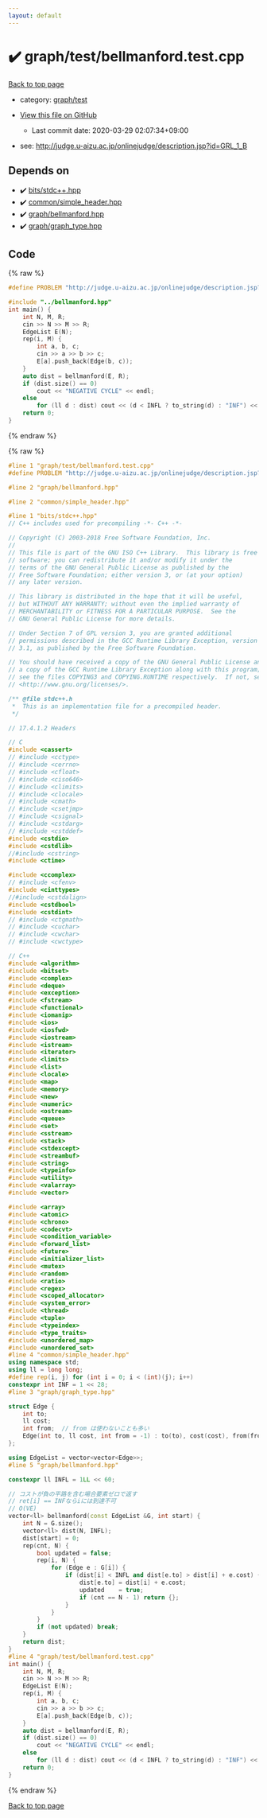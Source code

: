 ```yaml
---
layout: default
---
```


<!-- mathjax config similar to math.stackexchange -->
<script type="text/javascript" async
  src="https://cdnjs.cloudflare.com/ajax/libs/mathjax/2.7.5/MathJax.js?config=TeX-MML-AM_CHTML">
</script>
<script type="text/x-mathjax-config">
  MathJax.Hub.Config({
    TeX: { equationNumbers: { autoNumber: "AMS" }},
    tex2jax: {
      inlineMath: [ ['$','$'] ],
      processEscapes: true
    },
    "HTML-CSS": { matchFontHeight: false },
    displayAlign: "left",
    displayIndent: "2em"
  });
</script>

<script type="text/javascript" src="https://cdnjs.cloudflare.com/ajax/libs/jquery/3.4.1/jquery.min.js"></script>
<script src="https://cdn.jsdelivr.net/npm/jquery-balloon-js@1.1.2/jquery.balloon.min.js" integrity="sha256-ZEYs9VrgAeNuPvs15E39OsyOJaIkXEEt10fzxJ20+2I=" crossorigin="anonymous"></script>
<script type="text/javascript" src="../../../assets/js/copy-button.js"></script>
<link rel="stylesheet" href="../../../assets/css/copy-button.css" />


# :heavy_check_mark: graph/test/bellmanford.test.cpp

<a href="../../../index.html">Back to top page</a>

* category: <a href="../../../index.html#cb3e5c672d961db00b76e36ddf5c068a">graph/test</a>
* <a href="{{ site.github.repository_url }}/blob/master/graph/test/bellmanford.test.cpp">View this file on GitHub</a>
    - Last commit date: 2020-03-29 02:07:34+09:00


* see: <a href="http://judge.u-aizu.ac.jp/onlinejudge/description.jsp?id=GRL_1_B">http://judge.u-aizu.ac.jp/onlinejudge/description.jsp?id=GRL_1_B</a>


## Depends on

* :heavy_check_mark: <a href="../../../library/bits/stdc++.hpp.html">bits/stdc++.hpp</a>
* :heavy_check_mark: <a href="../../../library/common/simple_header.hpp.html">common/simple_header.hpp</a>
* :heavy_check_mark: <a href="../../../library/graph/bellmanford.hpp.html">graph/bellmanford.hpp</a>
* :heavy_check_mark: <a href="../../../library/graph/graph_type.hpp.html">graph/graph_type.hpp</a>


## Code

<a id="unbundled"></a>
{% raw %}
```cpp
#define PROBLEM "http://judge.u-aizu.ac.jp/onlinejudge/description.jsp?id=GRL_1_B"

#include "../bellmanford.hpp"
int main() {
    int N, M, R;
    cin >> N >> M >> R;
    EdgeList E(N);
    rep(i, M) {
        int a, b, c;
        cin >> a >> b >> c;
        E[a].push_back(Edge(b, c));
    }
    auto dist = bellmanford(E, R);
    if (dist.size() == 0)
        cout << "NEGATIVE CYCLE" << endl;
    else
        for (ll d : dist) cout << (d < INFL ? to_string(d) : "INF") << endl;
    return 0;
}

```
{% endraw %}

<a id="bundled"></a>
{% raw %}
```cpp
#line 1 "graph/test/bellmanford.test.cpp"
#define PROBLEM "http://judge.u-aizu.ac.jp/onlinejudge/description.jsp?id=GRL_1_B"

#line 2 "graph/bellmanford.hpp"

#line 2 "common/simple_header.hpp"

#line 1 "bits/stdc++.hpp"
// C++ includes used for precompiling -*- C++ -*-

// Copyright (C) 2003-2018 Free Software Foundation, Inc.
//
// This file is part of the GNU ISO C++ Library.  This library is free
// software; you can redistribute it and/or modify it under the
// terms of the GNU General Public License as published by the
// Free Software Foundation; either version 3, or (at your option)
// any later version.

// This library is distributed in the hope that it will be useful,
// but WITHOUT ANY WARRANTY; without even the implied warranty of
// MERCHANTABILITY or FITNESS FOR A PARTICULAR PURPOSE.  See the
// GNU General Public License for more details.

// Under Section 7 of GPL version 3, you are granted additional
// permissions described in the GCC Runtime Library Exception, version
// 3.1, as published by the Free Software Foundation.

// You should have received a copy of the GNU General Public License and
// a copy of the GCC Runtime Library Exception along with this program;
// see the files COPYING3 and COPYING.RUNTIME respectively.  If not, see
// <http://www.gnu.org/licenses/>.

/** @file stdc++.h
 *  This is an implementation file for a precompiled header.
 */

// 17.4.1.2 Headers

// C
#include <cassert>
// #include <cctype>
// #include <cerrno>
// #include <cfloat>
// #include <ciso646>
// #include <climits>
// #include <clocale>
// #include <cmath>
// #include <csetjmp>
// #include <csignal>
// #include <cstdarg>
// #include <cstddef>
#include <cstdio>
#include <cstdlib>
//#include <cstring>
#include <ctime>

#include <ccomplex>
// #include <cfenv>
#include <cinttypes>
//#include <cstdalign>
#include <cstdbool>
#include <cstdint>
// #include <ctgmath>
// #include <cuchar>
// #include <cwchar>
// #include <cwctype>

// C++
#include <algorithm>
#include <bitset>
#include <complex>
#include <deque>
#include <exception>
#include <fstream>
#include <functional>
#include <iomanip>
#include <ios>
#include <iosfwd>
#include <iostream>
#include <istream>
#include <iterator>
#include <limits>
#include <list>
#include <locale>
#include <map>
#include <memory>
#include <new>
#include <numeric>
#include <ostream>
#include <queue>
#include <set>
#include <sstream>
#include <stack>
#include <stdexcept>
#include <streambuf>
#include <string>
#include <typeinfo>
#include <utility>
#include <valarray>
#include <vector>

#include <array>
#include <atomic>
#include <chrono>
#include <codecvt>
#include <condition_variable>
#include <forward_list>
#include <future>
#include <initializer_list>
#include <mutex>
#include <random>
#include <ratio>
#include <regex>
#include <scoped_allocator>
#include <system_error>
#include <thread>
#include <tuple>
#include <typeindex>
#include <type_traits>
#include <unordered_map>
#include <unordered_set>
#line 4 "common/simple_header.hpp"
using namespace std;
using ll = long long;
#define rep(i, j) for (int i = 0; i < (int)(j); i++)
constexpr int INF = 1 << 28;
#line 3 "graph/graph_type.hpp"

struct Edge {
    int to;
    ll cost;
    int from;  // from は使わないことも多い
    Edge(int to, ll cost, int from = -1) : to(to), cost(cost), from(from) {}
};

using EdgeList = vector<vector<Edge>>;
#line 5 "graph/bellmanford.hpp"

constexpr ll INFL = 1LL << 60;

// コストが負の平路を含む場合要素ゼロで返す
// ret[i] == INFならiには到達不可
// O(VE)
vector<ll> bellmanford(const EdgeList &G, int start) {
    int N = G.size();
    vector<ll> dist(N, INFL);
    dist[start] = 0;
    rep(cnt, N) {
        bool updated = false;
        rep(i, N) {
            for (Edge e : G[i]) {
                if (dist[i] < INFL and dist[e.to] > dist[i] + e.cost) {
                    dist[e.to] = dist[i] + e.cost;
                    updated    = true;
                    if (cnt == N - 1) return {};
                }
            }
        }
        if (not updated) break;
    }
    return dist;
}
#line 4 "graph/test/bellmanford.test.cpp"
int main() {
    int N, M, R;
    cin >> N >> M >> R;
    EdgeList E(N);
    rep(i, M) {
        int a, b, c;
        cin >> a >> b >> c;
        E[a].push_back(Edge(b, c));
    }
    auto dist = bellmanford(E, R);
    if (dist.size() == 0)
        cout << "NEGATIVE CYCLE" << endl;
    else
        for (ll d : dist) cout << (d < INFL ? to_string(d) : "INF") << endl;
    return 0;
}

```
{% endraw %}

<a href="../../../index.html">Back to top page</a>

